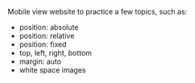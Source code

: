 Mobile view website to practice a few topics, such as:

- position: absolute
- position: relative
- position: fixed
- top, left, right, bottom
- margin: auto
- white space images